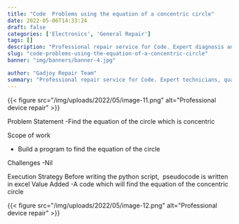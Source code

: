 ```yaml
---
title: "Code  Problems using the equation of a concentric circle"
date: 2022-05-06T14:33:24
draft: false
categories: ['Electronics', 'General Repair']
tags: []
description: "Professional repair service for Code. Expert diagnosis and quality repairs in Bangalore."
slug: "code-problems-using-the-equation-of-a-concentric-circle"
banner: "img/banners/banner-4.jpg"

author: "Gadjoy Repair Team"
summary: "Professional repair service for Code. Expert technicians, quality parts, warranty included."
---
```


{{< figure src="/img/uploads/2022/05/image-11.png" alt="Professional device repair" >}}

Problem Statement -Find the equation of the circle which is concentric

Scope of work

- Build a program to find the equation of the circle

Challenges -Nil

Execution Strategy Before writing the python script,&nbsp; pseudocode is written in excel Value Added -A code which will find the equation of the concentric circle

{{< figure src="/img/uploads/2022/05/image-12.png" alt="Professional device repair" >}}